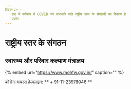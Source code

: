 ```yaml
---
विवरण:> -
   पृष्ठ में वर्तमान में COVID को संभालने वाले राष्ट्रीय स्तर के संगठनों का विवरण है
   प्रकोप
---
```


# राष्ट्रीय स्तर के संगठन

## स्वास्थ्य और परिवार कल्याण मंत्रालय

{% embed url="https://www.mohfw.gov.in/" caption="" %}

कोरोना वायरस हेल्पलाइन: ** + 91-11-23978046 **


